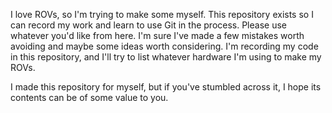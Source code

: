 I love ROVs, so I'm trying to make some myself. This repository exists so I can record my work and learn to use Git in the process.
Please use whatever you'd like from here. I'm sure I've made a few mistakes worth avoiding and maybe some ideas worth considering.
I'm recording my code in this repository, and I'll try to list whatever hardware I'm using to make my ROVs.

I made this repository for myself, but if you've stumbled across it, I hope its contents can be of some value to you.
